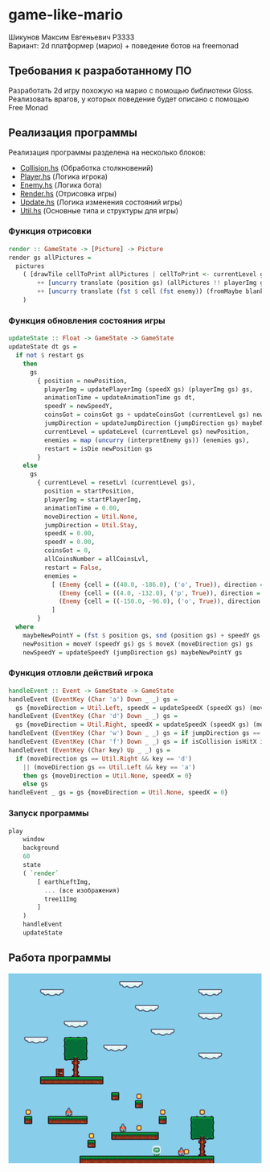 # game-like-mario

Шикунов Максим Евгеньевич P3333  
Вариант: 2d платформер (марио) + поведение ботов на freemonad

## Требования к разработанному ПО

Разработать 2d игру похожую на марио с помощью библиотеки Gloss.
Реализовать врагов, у которых поведение будет описано с помощью Free Monad

## Реализация программы

Реализация программы разделена на несколько блоков:

- [Collision.hs](src/Collision.hs) (Обработка столкновений)
- [Player.hs](src/Player.hs) (Логика игрока)
- [Enemy.hs](src/Enemy.hs) (Логика бота)
- [Render.hs](src/Render.hs) (Отрисовка игры)
- [Update.hs](src/Update.hs) (Логика изменения состояний игры)
- [Util.hs](src/Util.hs) (Основные типа и структуры для игры)

### Функция отрисовки

```haskell
render :: GameState -> [Picture] -> Picture
render gs allPictures =
  pictures
    ( [drawTile cellToPrint allPictures | cellToPrint <- currentLevel gs, snd $ snd cellToPrint]
        ++ [uncurry translate (position gs) (allPictures !! playerImg gs)]
        ++ [uncurry translate (fst $ cell (fst enemy)) (fromMaybe blank (whatImg (cell (fst enemy)) allPictures)) | enemy <- enemies gs]
    )
```

### Функция обновления состояния игры

```haskell
updateState :: Float -> GameState -> GameState
updateState dt gs =
  if not $ restart gs
    then
      gs
        { position = newPosition,
          playerImg = updatePlayerImg (speedX gs) (playerImg gs) gs,
          animationTime = updateAnimationTime gs dt,
          speedY = newSpeedY,
          coinsGot = coinsGot gs + updateCoinsGot (currentLevel gs) newPosition,
          jumpDirection = updateJumpDirection (jumpDirection gs) maybeNewPointY gs,
          currentLevel = updateLevel (currentLevel gs) newPosition,
          enemies = map (uncurry (interpretEnemy gs)) (enemies gs),
          restart = isDie newPosition gs
        }
    else
      gs
        { currentLevel = resetLvl (currentLevel gs),
          position = startPosition,
          playerImg = startPlayerImg,
          animationTime = 0.00,
          moveDirection = Util.None,
          jumpDirection = Util.Stay,
          speedX = 0.00,
          speedY = 0.00,
          coinsGot = 0,
          allCoinsNumber = allCoinsLvl,
          restart = False,
          enemies =
            [ (Enemy {cell = ((40.0, -186.0), ('o', True)), direction = 1}, enemyBehaviorRight),
              (Enemy {cell = ((4.0, -132.0), ('p', True)), direction = 1}, enemyBehaviorLeft),
              (Enemy {cell = ((-150.0, -96.0), ('o', True)), direction = 1}, enemyBehaviorRight)
            ]
        }
  where
    maybeNewPointY = (fst $ position gs, snd (position gs) + speedY gs - 0.1)
    newPosition = moveY (speedY gs) gs $ moveX (moveDirection gs) gs
    newSpeedY = updateSpeedY (jumpDirection gs) maybeNewPointY gs
```

### Функция отловли действий игрока

```haskell
handleEvent :: Event -> GameState -> GameState
handleEvent (EventKey (Char 'a') Down _ _) gs =
  gs {moveDirection = Util.Left, speedX = updateSpeedX (speedX gs) (moveDirection gs == Util.Left)}
handleEvent (EventKey (Char 'd') Down _ _) gs =
  gs {moveDirection = Util.Right, speedX = updateSpeedX (speedX gs) (moveDirection gs == Util.Right)}
handleEvent (EventKey (Char 'w') Down _ _) gs = if jumpDirection gs == Util.Stay then gs {speedY = 3.5, jumpDirection = Util.Jump} else gs
handleEvent (EventKey (Char 'f') Down _ _) gs = if isCollision isHitX isDoorNeeded (position gs) gs && coinsGot gs == allCoinsNumber gs then gs {restart = True} else gs
handleEvent (EventKey (Char key) Up _ _) gs =
  if (moveDirection gs == Util.Right && key == 'd')
    || (moveDirection gs == Util.Left && key == 'a')
    then gs {moveDirection = Util.None, speedX = 0}
    else gs
handleEvent _ gs = gs {moveDirection = Util.None, speedX = 0}
```

### Запуск программы

```haskell
play
    window
    background
    60
    state
    ( `render`
        [ earthLeftImg,
          ... (все изображения)
          tree11Img
        ]
    )
    handleEvent
    updateState
```

## Работа программы

![gameplay](videos/gameplay.gif)
